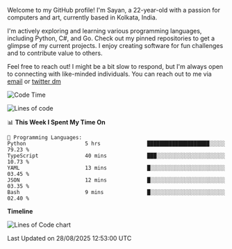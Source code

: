 Welcome to my GitHub profile! I'm Sayan, a 22-year-old with a passion for computers and art, currently based in Kolkata, India.

I'm actively exploring and learning various programming languages, including Python, C#, and Go. Check out my pinned repositories to get a glimpse of my current projects. I enjoy creating software for fun challenges and to contribute value to others.

Feel free to reach out! I might be a bit slow to respond, but I'm always open to connecting with like-minded individuals. You can reach out to me via [email](mailto:me@sayanbiswas.in) or [twitter dm](https://twitter.com/TheDankDel)

<!--START_SECTION:waka-->
![Code Time](http://img.shields.io/badge/Code%20Time-2%2C333%20hrs-blue)

![Lines of code](https://img.shields.io/badge/From%20Hello%20World%20I%27ve%20Written-16.5%20million%20lines%20of%20code-blue)

📊 **This Week I Spent My Time On** 

```text
💬 Programming Languages: 
Python                   5 hrs               ████████████████████░░░░░   79.23 % 
TypeScript               40 mins             ███░░░░░░░░░░░░░░░░░░░░░░   10.73 % 
YAML                     13 mins             █░░░░░░░░░░░░░░░░░░░░░░░░   03.45 % 
JSON                     12 mins             █░░░░░░░░░░░░░░░░░░░░░░░░   03.35 % 
Bash                     9 mins              █░░░░░░░░░░░░░░░░░░░░░░░░   02.40 % 
```

**Timeline**

![Lines of Code chart](https://raw.githubusercontent.com/Dank-del/Dank-del/main/assets/bar_graph.png)


 Last Updated on 28/08/2025 12:53:00 UTC
<!--END_SECTION:waka-->
